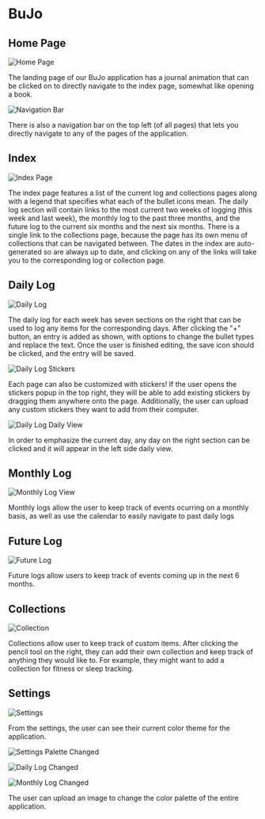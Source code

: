 # BuJo

## Home Page

![Home Page](images/onboard/onboard-home-page.PNG)  

The landing page of our BuJo application has a journal animation that can be clicked on to directly navigate to the index page, somewhat like opening a book. 

![Navigation Bar](images/onboard/onboard-nav-bar.PNG)

There is also a navigation bar on the top left (of all pages) that lets you directly navigate to any of the pages of the application.

## Index

![Index Page](images/onboard/onboard-index.PNG)

The index page features a list of the current log and collections pages along with a legend that specifies what each of the bullet icons mean. The daily log section will contain links to the most current two weeks of logging (this week and last week), the monthly log to the past three months, and the future log to the current six months and the next six months. There is a single link to the collections page, because the page has its own menu of collections that can be navigated between. The dates in the index are auto-generated so are always up to date, and clicking on any of the links will take you to the corresponding log or collection page.

## Daily Log

![Daily Log](images/onboard/onboard-daily-log.PNG)

The daily log for each week has seven sections on the right that can be used to log any items for the corresponding days. After clicking the "+" button, an entry is added as shown, with options to change the bullet types and replace the text. Once the user is finished editing, the save icon should be clicked, and the entry will be saved.

![Daily Log Stickers](images/onboard/onboard-daily-log-stickers.PNG)

Each page can also be customized with stickers! If the user opens the stickers popup in the top right, they will be able to add existing stickers by dragging them anywhere onto the page. Additionally, the user can upload any custom stickers they want to add from their computer. 

![Daily Log Daily View](images/onboard/onboard-daily-log-view.PNG)

In order to emphasize the current day, any day on the right section can be clicked and it will appear in the left side daily view.

## Monthly Log

![Monthly Log View](images/onboard/onboard-calendar.PNG)

Monthly logs allow the user to keep track of events ocurring on a monthly basis, as well as use the calendar to easily navigate to past daily logs

## Future Log

![Future Log](images/onboard/onboard-future-log.PNG)

Future logs allow users to keep track of events coming up in the next 6 months.

## Collections

![Collection](images/onboard/onboard-collection.PNG)

Collections allow user to keep track of custom items. After clicking the pencil tool on the right, they can add their own collection and keep track of anything they would like to. For example, they might want to add a collection for fitness or sleep tracking.

## Settings

![Settings](images/onboard/onboard-settings.PNG)

From the settings, the user can see their current color theme for the application.

![Settings Palette Changed](images/onboard/onboard-settings-change.PNG)

![Daily Log Changed](images/onboard/onboard-daily-change.PNG)

![Monthly Log Changed](images/onboard/onboard-calendar-change.PNG)

The user can upload an image to change the color palette of the entire application.